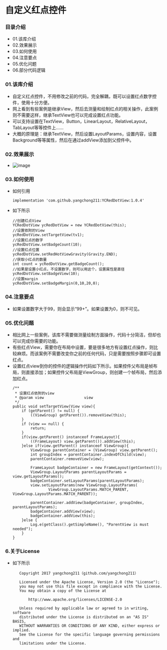 # 自定义红点控件
### 目录介绍
- 01.该库介绍
- 02.效果展示
- 03.如何使用
- 04.注意要点
- 05.优化问题
- 06.部分代码逻辑





### 01.该库介绍
- 自定义红点控件，不用修改之前的代码，完全解耦，既可以设置红点数字控件，使用十分方便。
- 网上看到有些案例是继承View，然后去测量和绘制红点的相关操作，此案例则不需要这样，继承TextView也可以完成设置红点功能。
- 可以支持设置在TextView，Button，LinearLayout，RelativeLayout，TabLayout等等控件上……
- 大概的原理是：继承TextView，然后设置LayoutParams，设置内容，设置Background等等属性，然后在通过addView添加到父控件中。



### 02.效果展示
- ![image](https://github.com/yangchong211/YCRedDotView/blob/master/image/red.jpg)


### 03.如何使用
- 如何引用
    ```
    implementation 'com.github.yangchong211:YCRedDotView:1.0.4'
    ```
- 如下所示
    ```
    //创建红点View
    YCRedDotView ycRedDotView = new YCRedDotView(this);
    //设置依附的View
    ycRedDotView.setTargetView(tv1);
    //设置红点的数字
    ycRedDotView.setBadgeCount(10);
    //设置红点位置
    ycRedDotView.setRedHotViewGravity(Gravity.END);
    //获取小红点的数量
    int count = ycRedDotView.getBadgeCount();
    //如果是设置小红点，不设置数字，则可以用这个，设置属性是直径
    ycRedDotView.setBadgeView(10);
    //设置margin
    ycRedDotView.setBadgeMargin(0,10,20,0);
    ```


### 04.注意要点
- 如果设置数字大于99，则会显示“99+”。如果设置为0，则不可见。



### 05.优化问题
- 相比网上一些案例，该库不需要做测量绘制方面操作，代码十分简洁，但却也可以完成你需要的功能。
- 有些红点View，需要你在布局中设置，要是很多地方有设置红点操作，则比较麻烦。而该案例不需要改变你之前的任何代码，只是需要按照步骤即可设置红点。
- 设置红点view到你的控件的逻辑操作代码如下所示。如果控件父布局是帧布局，则直接添加；如果控件父布局是ViewGroup，则创建一个帧布局，然后添加红点。
    ```
    /**
     * 设置红点依附的view
     * @param view                  view
     */
    public void setTargetView(View view){
        if (getParent() != null) {
            ((ViewGroup) getParent()).removeView(this);
        }
        if (view == null) {
            return;
        }
        if(view.getParent() instanceof FrameLayout){
            ((FrameLayout) view.getParent()).addView(this);
        }else if(view.getParent() instanceof ViewGroup){
            ViewGroup parentContainer = (ViewGroup) view.getParent();
            int groupIndex = parentContainer.indexOfChild(view);
            parentContainer.removeView(view);

            FrameLayout badgeContainer = new FrameLayout(getContext());
            ViewGroup.LayoutParams parentLayoutParams = view.getLayoutParams();
            badgeContainer.setLayoutParams(parentLayoutParams);
            view.setLayoutParams(new ViewGroup.LayoutParams(
                    ViewGroup.LayoutParams.MATCH_PARENT, ViewGroup.LayoutParams.MATCH_PARENT));

            parentContainer.addView(badgeContainer, groupIndex, parentLayoutParams);
            badgeContainer.addView(view);
            badgeContainer.addView(this);
        }else {
            Log.e(getClass().getSimpleName(), "ParentView is must needed");
        }
    }
    ```


### 6.关于License
- 如下所示
    ```
       Copyright 2017 yangchong211（github.com/yangchong211）

       Licensed under the Apache License, Version 2.0 (the "License");
       you may not use this file except in compliance with the License.
       You may obtain a copy of the License at

           http://www.apache.org/licenses/LICENSE-2.0

       Unless required by applicable law or agreed to in writing, software
       distributed under the License is distributed on an "AS IS" BASIS,
       WITHOUT WARRANTIES OR CONDITIONS OF ANY KIND, either express or implied.
       See the License for the specific language governing permissions and
       limitations under the License.
    ```














